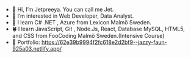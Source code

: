 - 👋 Hi, I’m Jetpreeya. You can call me Jet. 
- 👀 I’m interested in Web Developer, Data Analyst.
- 🌱 I learn C# .NET , Azure from Lexicon Malmö Sweden.
- 🍀 I learn JavaScript, Git , Node.Js, React, Database MySQL, HTML5, and CSS from FooCoding Malmö Sweden.(Intensive Course)
- 📃 Portfolio: https://62e39b9994f2fc618e2d2bf9--jazzy-faun-925a03.netlify.app/


<!---
Jetpreeya/Jetpreeya is a ✨ special ✨ repository because its `README.md` (this file) appears on your GitHub profile.
You can click the Preview link to take a look at your changes.
--->

